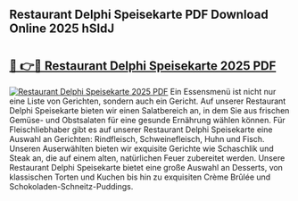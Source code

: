 ## Restaurant Delphi Speisekarte PDF Download Online 2025 hSIdJ

# <h2><a href="http://gcboyl.nevu.top/?p=Restaurant+Delphi+Speisekarte">🔗 👉🔴 Restaurant Delphi Speisekarte 2025 PDF</a></h2>

[![Restaurant Delphi Speisekarte 2025 PDF](https://i.imgur.com/dBaPXMq.png)](http://gcboyl.nevu.top/?p=Restaurant+Delphi+Speisekarte)
Ein Essensmenü ist nicht nur eine Liste von Gerichten, sondern auch ein Gericht. Auf unserer Restaurant Delphi Speisekarte bieten wir einen Salatbereich an, in dem Sie aus frischen Gemüse- und Obstsalaten für eine gesunde Ernährung wählen können. Für Fleischliebhaber gibt es auf unserer Restaurant Delphi Speisekarte eine Auswahl an Gerichten: Rindfleisch, Schweinefleisch, Huhn und Fisch. Unseren Auserwählten bieten wir exquisite Gerichte wie Schaschlik und Steak an, die auf einem alten, natürlichen Feuer zubereitet werden. Unsere Restaurant Delphi Speisekarte bietet eine große Auswahl an Desserts, von klassischen Torten und Kuchen bis hin zu exquisiten Crème Brûlée und Schokoladen-Schneitz-Puddings.
